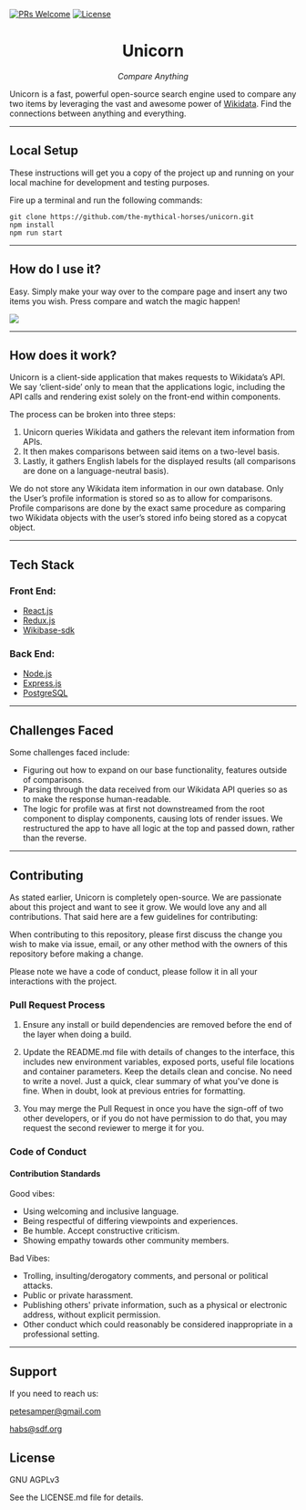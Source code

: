[![PRs Welcome](https://img.shields.io/badge/PRs-welcome-brightgreen.svg?style=flat-square)](http://makeapullrequest.com)
[![License](https://img.shields.io/badge/license-GNU%20AGPLv3-blue)](https://choosealicense.com/licenses/agpl-3.0/)

<h1 style="text-align: center;">Unicorn</h1>

<p style="text-align: center;"><i>Compare Anything</i></p>

Unicorn is a fast, powerful open-source search engine used to compare any two items by leveraging the vast and
awesome power of [Wikidata](https://www.wikidata.org/wiki/Wikidata:Main_Page). Find the connections between anything and everything.

---

## Local Setup

These instructions will get you a copy of the project up and running on your local machine for development and testing purposes.

Fire up a terminal and run the following commands:

```
git clone https://github.com/the-mythical-horses/unicorn.git
npm install
npm run start
```

---

## How do I use it?

Easy. Simply make your way over to the compare page and insert any two items you wish. Press compare and watch the magic happen!

![](Unicorn-Gif_2.gif)

---

## How does it work?

Unicorn is a client-side application that makes requests to Wikidata’s API. We say ‘client-side’ only to mean that the applications logic, including the API calls and rendering exist solely on the front-end within components.

The process can be broken into three steps:

1. Unicorn queries Wikidata and gathers the relevant item information from APIs.
2. It then makes comparisons between said items on a two-level basis.
3. Lastly, it gathers English labels for the displayed results (all comparisons are done on a language-neutral basis).

We do not store any Wikidata item information in our own database. Only the User’s profile information is stored so as to allow for comparisons. Profile comparisons are done by the exact same procedure as comparing two Wikidata objects with the user’s stored info being stored as a copycat object.

---

## Tech Stack

### Front End:

- [React.js](https://reactjs.org/)
- [Redux.js](https://redux.js.org/)
- [Wikibase-sdk](https://github.com/maxlath/wikibase-sdk)

### Back End:

- [Node.js](https://nodejs.org/en/)
- [Express.js](https://expressjs.com/)
- [PostgreSQL](https://www.postgresql.org/)

---

## Challenges Faced

Some challenges faced include:

- Figuring out how to expand on our base functionality, features outside of comparisons.
- Parsing through the data received from our Wikidata API queries so as to make the response human-readable.
- The logic for profile was at first not downstreamed from the root component to display components, causing lots of render issues. We restructured the app to have all logic at the top and passed down, rather than the reverse.

---

## Contributing

As stated earlier, Unicorn is completely open-source. We are passionate about this project and want to see it grow. We would love any and all contributions. That said here are a few guidelines for contributing:

When contributing to this repository, please first discuss the change you wish to make via issue, email, or any other method with the owners of this repository before making a change.

Please note we have a code of conduct, please follow it in all your interactions with the project.

### Pull Request Process

1. Ensure any install or build dependencies are removed before the end of the layer when doing a build.

2. Update the README.md file with details of changes to the interface, this includes new environment variables, exposed ports, useful file locations and container parameters. Keep the details clean and concise. No need to write a novel. Just a quick, clear summary of what you've done is fine. When in doubt, look at previous entries for formatting.

3. You may merge the Pull Request in once you have the sign-off of two other developers, or if you do not have permission to do that, you may request the second reviewer to merge it for you.

### Code of Conduct

#### Contribution Standards

Good vibes:

- Using welcoming and inclusive language.
- Being respectful of differing viewpoints and experiences.
- Be humble. Accept constructive criticism.
- Showing empathy towards other community members.

Bad Vibes:

- Trolling, insulting/derogatory comments, and personal or political attacks.
- Public or private harassment.
- Publishing others' private information, such as a physical or electronic address, without explicit permission.
- Other conduct which could reasonably be considered inappropriate in a professional setting.

---

## Support

If you need to reach us:

petesamper@gmail.com

habs@sdf.org

## License

GNU AGPLv3

See the LICENSE.md file for details.

